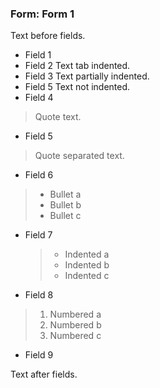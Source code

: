 ### Form: Form 1

Text before fields.

- Field 1
- Field 2
	Text tab indented.
- Field 3
  Text partially indented.
- Field 5
Text not indented.
- Field 4
> Quote text.
- Field 5

> Quote separated text.

- Field 6
> - Bullet a
> - Bullet b
> - Bullet c
- Field 7

	> - Indented a
	> - Indented b
	> - Indented c

- Field 8
> 1. Numbered a
> 2. Numbered b
> 3. Numbered c
- Field 9

Text after fields.
